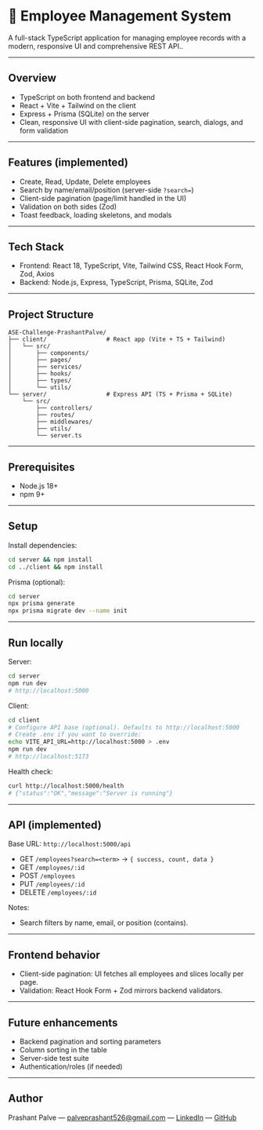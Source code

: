 # 🏢 Employee Management System

A full-stack TypeScript application for managing employee records with a modern, responsive UI and comprehensive REST API..

---

## Overview

- TypeScript on both frontend and backend
- React + Vite + Tailwind on the client
- Express + Prisma (SQLite) on the server
- Clean, responsive UI with client-side pagination, search, dialogs, and form validation

---

## Features (implemented)

- Create, Read, Update, Delete employees
- Search by name/email/position (server-side `?search=`)
- Client-side pagination (page/limit handled in the UI)
- Validation on both sides (Zod)
- Toast feedback, loading skeletons, and modals

---

## Tech Stack

- Frontend: React 18, TypeScript, Vite, Tailwind CSS, React Hook Form, Zod, Axios
- Backend: Node.js, Express, TypeScript, Prisma, SQLite, Zod

---

## Project Structure

```
ASE-Challenge-PrashantPalve/
├── client/                 # React app (Vite + TS + Tailwind)
│   └── src/
│       ├── components/
│       ├── pages/
│       ├── services/
│       ├── hooks/
│       ├── types/
│       └── utils/
└── server/                 # Express API (TS + Prisma + SQLite)
    └── src/
        ├── controllers/
        ├── routes/
        ├── middlewares/
        ├── utils/
        └── server.ts
```

---

## Prerequisites

- Node.js 18+
- npm 9+

---

## Setup

Install dependencies:

```bash
cd server && npm install
cd ../client && npm install
```

Prisma (optional):

```bash
cd server
npx prisma generate
npx prisma migrate dev --name init
```

---

## Run locally

Server:

```bash
cd server
npm run dev
# http://localhost:5000
```

Client:

```bash
cd client
# Configure API base (optional). Defaults to http://localhost:5000
# Create .env if you want to override:
echo VITE_API_URL=http://localhost:5000 > .env
npm run dev
# http://localhost:5173
```

Health check:

```bash
curl http://localhost:5000/health
# {"status":"OK","message":"Server is running"}
```

---

## API (implemented)

Base URL: `http://localhost:5000/api`

- GET `/employees?search=<term>` → `{ success, count, data }`
- GET `/employees/:id`
- POST `/employees`
- PUT `/employees/:id`
- DELETE `/employees/:id`

Notes:

- Search filters by name, email, or position (contains).

---

## Frontend behavior

- Client-side pagination: UI fetches all employees and slices locally per page.
- Validation: React Hook Form + Zod mirrors backend validators.

---

## Future enhancements

- Backend pagination and sorting parameters
- Column sorting in the table
- Server-side test suite
- Authentication/roles (if needed)

---

## Author

Prashant Palve — palveprashant526@gmail.com — [LinkedIn](https://www.linkedin.com/in/prashantpalve/) — [GitHub](https://github.com/prashantpalve01)
